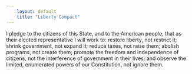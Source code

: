 ```yaml
---
    layout: default
	title: "Liberty Compact"
---
```


I pledge to the citizens of this State, and to the American people, that as
their elected representative I will work to: restore liberty, not restrict it;
shrink government, not expand it; reduce taxes, not raise them; abolish
programs, not create them; promote the freedom and independence of citizens,
not the interference of government in their lives; and observe the limited,
enumerated powers of our Constitution, not ignore them.

